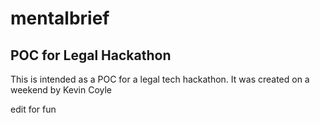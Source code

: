 # mentalbrief

## POC for Legal Hackathon

This is intended as a POC for a legal tech hackathon. It was created on a weekend by Kevin Coyle 

edit for fun
